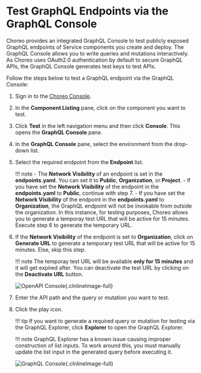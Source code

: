 # Test GraphQL Endpoints via the GraphQL Console

Choreo provides an integrated GraphQL Console to test publicly exposed GraphQL endpoints of Service components you create and deploy. The GraphQL Console allows you to write queries and mutations interactively. As Choreo uses OAuth2.0 authentication by default to secure GraphQL APIs, the GraphQL Console generates test keys to test APIs.

Follow the steps below to test a GraphQL endpoint via the GraphQL Console:

1. Sign in to the [Choreo Console](https://console.choreo.dev/).

2. In the **Component Listing** pane, click on the component you want to test.

3. Click **Test** in the left navigation menu and then click **Console**. This opens the **GraphQL Console** pane.

4. In the **GraphQL Console** pane, select the environment from the drop-down list.

5. Select the required endpoint from the **Endpoint** list.

    !!! note
        - The **Network Visibility** of an endpoint is set in the **endpoints.yaml**. You can set it to **Public**, **Organization**, or **Project**.
        - If you have set the **Network Visibility** of the endpoint in the **endpoints.yaml** to **Public**, continue with step 7. 
        - If you have set the **Network Visibility** of the endpoint in the **endpoints.yaml** to **Organization**, the GraphQL endpoint will not be invokable from outside the organization. In this instance, for testing purposes, Choreo allows you to generate a temporay test URL that will be active for 15 minutes. Execute step 6 to generate the temporary URL. 
        
6. If the **Network Visibility** of the endpoint is set to **Organization**, click on **Generate URL** to generate a temporary test URL that will be active for 15 minutes. Else, skip this step. 

    !!! note
        The temporay test URL will be available **only for 15 minutes** and it will get expired after. You can deactivate the test URL by clicking on the **Deactivate URL** button.

    ![OpenAPI Console](../assets/img/testing/graphql-console-org.png){.cInlineImage-full}

7. Enter the API path and the query or mutation you want to test.

8. Click the play icon.

    !!! tip
        If you want to generate a required query or mutation for testing via the GraphQL Explorer, click **Explorer** to open the GraphQL Explorer.
    
    !!! note
         GraphQL Explorer has a known issue causing improper construction of list inputs. To work around this, you must manually update the list input in the generated query before executing it.

    ![GraphQL Console](../assets/img/testing/graphql-console.png){.cInlineImage-full}
